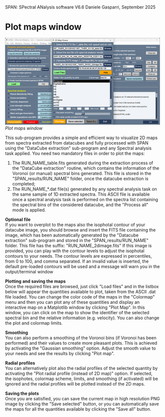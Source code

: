 SPAN: SPectral ANalysis software V6.6
Daniele Gasparri, September 2025


# Plot maps window #

![Plot maps](img/map_plotting.png)
*Plot maps window*


This sub-program provides a simple and efficient way to visualize 2D maps from spectra extracted from datacubes and fully processed with SPAN using the "DataCube extraction" sub-program and any Spectral analysis task applied.
You need two mandatory files in order to plot the maps:

1. The RUN_NAME_table.fits generated during the extraction process of the "DataCube extraction" routine, which contains the information of the Voronoi (or manual) spectral bins generated. This file is stored in the "SPAN_results/RUN_NAME" folder, once the datacube extraction is completed;
2. The RUN_NAME_*.dat file(s) generated by any spectral analysis task on the same sample of 1D extracted spectra. This ASCII file is available once a spectral analysis task is performed on the spectra list containing the spectral bins of the considered datacube, and the "Process all" mode is applied. 

**Optional file**  
If you want to overplot to the maps also the isophotal contour of your datacube image, you should browse and insert the FITS file containing the image, which has been automatically generated by the "Datacube extraction" sub-program and stored in the "SPAN_results/RUN_NAME" folder. This file has the suffix: "RUN_NAME_2dimage.fits"
If this image is provided, you can play with the contour levels to adjust the isophotal contours to your needs. The contour levels are expressed in percentiles, from 0 to 100, and comma separated. If an invalid value is inserted, the default pre-loaded contours will be used and a message will warn you in the output/terminal window  

**Plotting and saving the maps**  
Once the required files are browsed, just click "Load files" and in the listbox below will appear the quantities available to plot, taken from the ASCII .dat file loaded. You can change the color code of the maps in the "Colormap" menu and then you can plot any of these quantities and display an interactive map on a Matplotlib window by clicking "Plot Map". In this window, you can click on the map to show the identifier of the selected spectral bin and the relative information (e.g. velocity). You can also change the plot and colormap limits.

**Smoothing**  
You can also perform a smoothing of the Voronoi bins (if Voronoi has been performed) and their values to create more pleasant plots. This is achieved by activating the "Gaussian smoothing" option. Adjust the smooth value to your needs and see the results by clicking "Plot map".


**Radial profiles**  
You can alternatively plot also the radial profiles of the selected quantity by activating the "Plot radial profile (instead of 2D map)" option. If selected, the isophotes, colormap scheme, limits, and smoothing (if activated) will be ignored and the radial profiles will be plotted instead of the 2D maps.


**Saving the plots**  
Once you are satisfied, you can save the current map in high resolution PNG image by clicking the "Save selected" button, or you can automatically save the maps for all the quantities available by clicking the "Save all" button.


